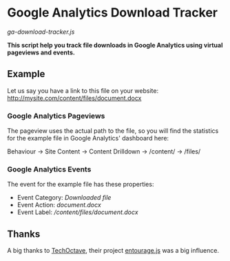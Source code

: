 # Google Analytics Download Tracker
*ga-download-tracker.js*

**This script help you track file downloads in Google Analytics using virtual pageviews and events.**

## Example

Let us say you have a link to this file on your website:
http://mysite.com/content/files/document.docx 

### Google Analytics Pageviews

The pageview uses the actual path to the file, so you will find the statistics for the example file in Google Analytics' dashboard here:

Behaviour → Site Content → Content Drilldown → /content/ → /files/

### Google Analytics Events

The event for the example file has these properties:
- Event Category: *Downloaded file*
- Event Action: *document.docx*
- Event Label: */content/files/document.docx*

## Thanks

A big thanks to [TechOctave](https://techoctave.com/), their project [entourage.js](https://github.com/techoctave/entourage) was a big influence.